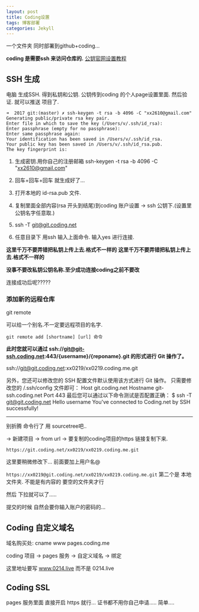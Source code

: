 ```yaml
---
layout: post
title: Coding设置
tags: 博客部署
categories: Jekyll
---
```




一个文件夹 同时部署到github+coding...


**coding 是需要ssh 来访问仓库的.**
[公钥官网设置教程][1]

## SSH 生成

电脑 生成SSH.  得到私钥和公钥.
公钥传到coding 的个人page设置里面.
然后验证. 就可以推送 项目了.


	➜  2017 git:(master) ✗ ssh-keygen -t rsa -b 4096 -C "xx2610@gmail.com"
	Generating public/private rsa key pair.
	Enter file in which to save the key (/Users/v/.ssh/id_rsa):
	Enter passphrase (empty for no passphrase):
	Enter same passphrase again:
	Your identification has been saved in /Users/v/.ssh/id_rsa.
	Your public key has been saved in /Users/v/.ssh/id_rsa.pub.
	The key fingerprint is:




1. 生成密钥.用你自己的注册邮箱
	ssh-keygen -t rsa -b 4096 -C "xx2610@gmail.com"

2. 回车+回车+回车 就生成好了...

3. 打开本地的 id-rsa.pub 文件. 
4. 复制里面全部内容(rsa 开头到结尾)到coding 账户设置 → ssh 公钥下.(设置里公钥名字任意取.)

5. ssh -T git@git.coding.net
6. 任意目录下 用ssh 输入上面命令. 输入yes 进行连接.


**这里千万不要弄错把私钥上传上去.格式不一样的**
**这里千万不要弄错把私钥上传上去.格式不一样的**


**没事不要改私钥公钥名称.至少成功连接coding之前不要改**


连接成功后呢?????







### 添加新的远程仓库
 git remote 

可以给一个别名.不一定要远程项目的名字.

`git remote add [shortname] [url] 命令`


**此时您就可以通过 ssh://git@git-ssh.coding.net:443/{username}/{reponame}.git 的形式进行 Git 操作了。**


ssh://git@git.coding.net:xx0219/xx0219.coding.me.git



另外，您还可以修改您的 SSH 配置文件默认使用该方式进行 Git 操作。
只需要修改您的 /.ssh/config 文件即可：
Host git.coding.net
  Hostname git-ssh.coding.net
  Port 443
最后您可以通过以下命令测试是否配置正确：
$ ssh -T git@git.coding.net
Hello username You've connected to Coding.net by SSH successfully!






--- 

别折腾 命令行了  用 sourcetree吧..

→ 新建项目 → from url → 要复制的coding项目的https 链接复制下来.

`https://git.coding.net/xx0219/xx0219.coding.me.git`

这里要稍微修改下...  前面要加上用户名@

`https://xx0219@git.coding.net/xx0219/xx0219.coding.me.git`
 第二个是 本地文件夹. 不能是有内容的 要空的文件夹才行



然后 下拉就可以了.....

提交的时候 自然会要你输入账户的密码的...





## Coding 自定义域名

域名购买处: cname www pages.coding.me

coding 项目 → pages 服务 → 自定义域名 → 绑定

这里地址要写 www.0214.live  而不是 0214.live




## Coding SSL
pages 服务里面 直接开启 https 就行... 
证书都不用你自己申请..... 
简单....











[1]:	https://coding.net/help/doc/git/ssh-key.html